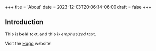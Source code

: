 +++
title = 'About'
date = 2023-12-03T20:06:34-06:00
draft = false
+++
## Introduction

This is **bold** text, and this is *emphasized* text.

Visit the [Hugo](https://gohugo.io) website!